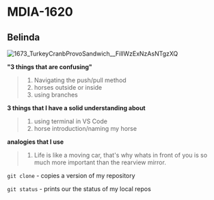 # MDIA-1620
## Belinda

![1673_TurkeyCranbProvoSandwich__FillWzExNzAsNTgzXQ](https://github.com/user-attachments/assets/da2a77ac-4032-469c-8bdb-c868e2e37056)


**"3 things that are confusing"**
>1. Navigating the push/pull method
>2. horses outside or inside
>3. using branches

**3 things that I have a solid understanding about**
>1. using terminal in VS Code
>2. horse introduction/naming my horse

**analogies that I use**
>1. Life is like a moving car, that's why whats in front of you is so much more important than the rearview mirror.


`git clone` - copies a version of my repository

`git status` - prints our the status of my local repos

